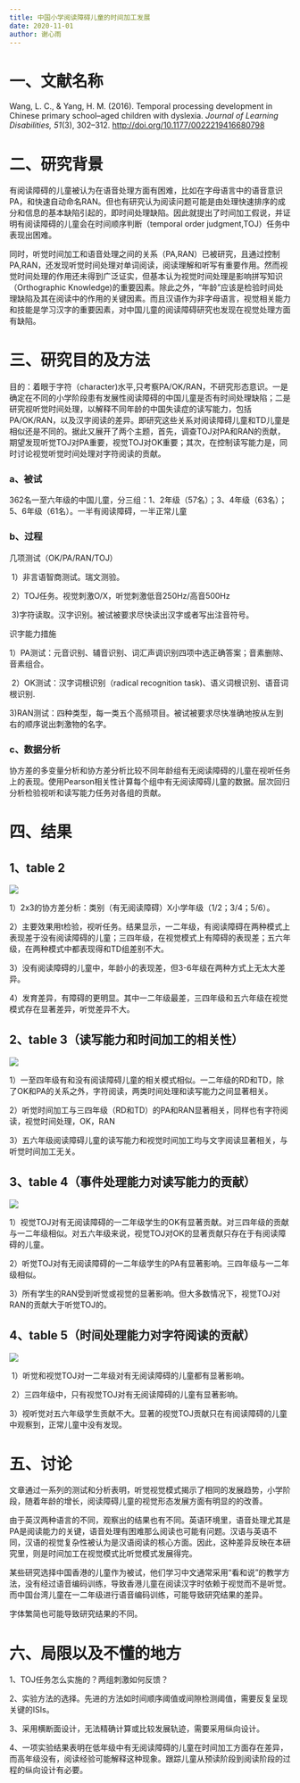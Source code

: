 ```yaml
---
title: 中国小学阅读障碍儿童的时间加工发展
date: 2020-11-01
author: 谢心雨
---
```


# 一、文献名称

Wang, L. C., & Yang, H. M. (2016). Temporal processing development in Chinese primary school–aged children with dyslexia. *Journal of Learning Disabilities, 51*(3), 302–312. http://doi.org/10.1177/0022219416680798 

# 二、研究背景

有阅读障碍的儿童被认为在语音处理方面有困难，比如在字母语言中的语音意识PA，和快速自动命名RAN。但也有研究认为阅读问题可能是由处理快速排序的成分和信息的基本缺陷引起的，即时间处理缺陷。因此就提出了时间加工假说，并证明有阅读障碍的儿童会在时间顺序判断（temporal order judgment,TOJ）任务中表现出困难。

同时，听觉时间加工和语音处理之间的关系（PA,RAN）已被研究，且通过控制PA,RAN，还发现听觉时间处理对单词阅读，阅读理解和听写有重要作用。然而视觉时间处理的作用还未得到广泛证实，但基本认为视觉时间处理是影响拼写知识（Orthographic Knowledge)的重要因素。除此之外，“年龄”应该是检验时间处理缺陷及其在阅读中的作用的关键因素。而且汉语作为非字母语言，视觉相关能力和技能是学习汉字的重要因素，对中国儿童的阅读障碍研究也发现在视觉处理方面有缺陷。

# 三、研究目的及方法

目的：着眼于字符（character)水平,只考察PA/OK/RAN，不研究形态意识。一是确定在不同的小学阶段患有发展性阅读障碍的中国儿童是否有时间处理缺陷；二是研究视听觉时间处理，以解释不同年龄的中国失读症的读写能力，包括PA/OK/RAN，以及汉字阅读的差异。即研究这些关系对阅读障碍儿童和TD儿童是相似还是不同的。据此又展开了两个主题，首先，调查TOJ对PA和RAN的贡献，期望发现听觉TOJ对PA重要，视觉TOJ对OK重要；其次，在控制读写能力是，同时讨论视觉听觉时间处理对字符阅读的贡献。

### a、被试

362名一至六年级的中国儿童，分三组：1、2年级（57名）；3、4年级（63名）；5、6年级（61名）。一半有阅读障碍，一半正常儿童

### b、过程

几项测试（OK/PA/RAN/TOJ）

​	1）非言语智商测试。瑞文测验。

​	2）TOJ任务。视觉刺激O/X，听觉刺激低音250Hz/高音500Hz

​	3)字符读取。汉字识别。被试被要求尽快读出汉字或者写出注音符号。

识字能力措施

​	1）PA测试：元音识别、辅音识别、词汇声调识别四项中选正确答案；音素删除、音素组合。

​	2）OK测试：汉字词根识别（radical recognition task)、语义词根识别、语音词根识别.

​	3)RAN测试：四种类型，每一类五个高频项目。被试被要求尽快准确地按从左到右的顺序说出刺激物的名字。

### c、数据分析

协方差的多变量分析和协方差分析比较不同年龄组有无阅读障碍的儿童在视听任务上的表现。使用Pearson相关性计算每个组中有无阅读障碍儿童的数据。层次回归分析检验视听和读写能力任务对各组的贡献。

# 四、结果

## 1、table 2

![](https://raw.githubusercontent.com/likanzhan/ReadThinkWrite/master/Supporting_Information/2020-11-01-XXY2-Tab-2.png)

​	1）2x3的协方差分析：类别（有无阅读障碍）X小学年级（1/2；3/4；5/6）。

​	2）主要效果用t检验，视听任务。结果显示，一二年级，有阅读障碍在两种模式上表现差于没有阅读障碍的儿童；三四年级，在视觉模式上有障碍的表现差；五六年级，在两种模式中都表现得和TD组差别不大。

​	3）没有阅读障碍的儿童中，年龄小的表现差，但3-6年级在两种方式上无太大差异。

​	4）发育差异，有障碍的更明显。其中一二年级最差，三四年级和五六年级在视觉模式存在显著差异，听觉差异不大。

## 2、table 3（读写能力和时间加工的相关性）

![](https://raw.githubusercontent.com/likanzhan/ReadThinkWrite/master/Supporting_Information/2020-11-01-XXY2-Tab-3.png)

​	1）一至四年级有和没有阅读障碍儿童的相关模式相似。一二年级的RD和TD，除了OK和PA的关系之外，字符阅读，两类时间处理和读写能力之间显著相关。

​	2）听觉时间加工与三四年级（RD和TD）的PA和RAN显著相关，同样也有字符阅读，视觉时间处理，OK，RAN

​	3）五六年级阅读障碍儿童的读写能力和视觉时间加工均与文字阅读显著相关，与听觉时间加工无关。

## 3、table 4（事件处理能力对读写能力的贡献）

![](https://raw.githubusercontent.com/likanzhan/ReadThinkWrite/master/Supporting_Information/2020-11-01-XXY2-Tab-4.png)

​	1）视觉TOJ对有无阅读障碍的一二年级学生的OK有显著贡献。对三四年级的贡献与一二年级相似。对五六年级来说，视觉TOJ对OK的显著贡献只存在于有阅读障碍的儿童。

​	2）听觉TOJ对有无阅读障碍的一二年级学生的PA有显著影响。三四年级与一二年级相似。

​	3）所有学生的RAN受到听觉或视觉的显著影响。但大多数情况下，视觉TOJ对RAN的贡献大于听觉TOJ的。

## 4、table 5（时间处理能力对字符阅读的贡献）

![](https://raw.githubusercontent.com/likanzhan/ReadThinkWrite/master/Supporting_Information/2020-11-01-XXY2-Tab-5.png)

​	1）听觉和视觉TOJ对一二年级对有无阅读障碍的儿童都有显著影响。

​	2）三四年级中，只有视觉TOJ对有无阅读障碍的儿童有显著影响。

​	3）视听觉对五六年级学生贡献不大。显著的视觉TOJ贡献只在有阅读障碍的儿童中观察到，正常儿童中没有发现。

# 五、讨论

文章通过一系列的测试和分析表明，听觉视觉模式揭示了相同的发展趋势，小学阶段，随着年龄的增长，阅读障碍儿童的视觉形态发展方面有明显的的改善。

由于英汉两种语言的不同，观察出的结果也有不同。英语环境里，语音处理尤其是PA是阅读能力的关键，语音处理有困难那么阅读也可能有问题。汉语与英语不同，汉语的视觉复杂性被认为是汉语阅读的核心方面。因此，这种差异反映在本研究里，则是时间加工在视觉模式比听觉模式发展得完。

某些研究选择中国香港的儿童作为被试，他们学习中文通常采用“看和说”的教学方法，没有经过语音编码训练，导致香港儿童在阅读汉字时依赖于视觉而不是听觉。而中国台湾儿童在一二年级进行语音编码训练，可能导致研究结果的差异。

字体繁简也可能导致研究结果的不同。

# 六、局限以及不懂的地方

1、TOJ任务怎么实施的？两组刺激如何反馈？

2、实验方法的选择。先进的方法如时间顺序阈值或间隙检测阈值，需要反复呈现关键的ISIs。

3、采用横断面设计，无法精确计算或比较发展轨迹，需要采用纵向设计。

4、一项实验结果表明在低年级中有无阅读障碍的儿童在时间加工方面存在差异，而高年级没有，阅读经验可能解释这种现象。跟踪儿童从预读阶段到阅读阶段的过程的纵向设计有必要。
